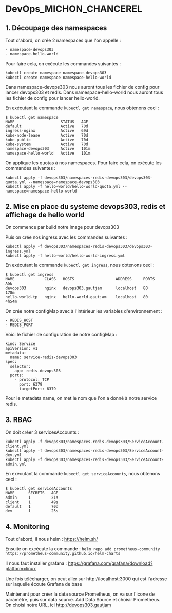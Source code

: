# DevOps_MICHON_CHANCEREL

## 1. Découpage des namespaces

Tout d'abord, on crée 2 namespaces que l'on appelle :

    - namespace-devops303
    - namespace-hello-world

Pour faire cela, on exécute les commandes suivantes : 

`kubectl create namespace namespace-devops303`<br>
`kubectl create namespace namespace-hello-world`

Dans namespace-devops303 nous auront tous les fichier de config pour lancer devops303 et redis.
Dans namespace-hello-world nous auront tous les fichier de config pour lancer hello-world.

En exécutant la commande `kubectl get namespace`, nous obtenons ceci :

```
$ kubectl get namespace
NAME                    STATUS   AGE
default                 Active   70d
ingress-nginx           Active   69d
kube-node-lease         Active   70d
kube-public             Active   70d
kube-system             Active   70d
namespace-devops303     Active   101m
namespace-hello-world   Active   101m
```

On applique les quotas à nos namespaces.
Pour faire cela, on exécute les commandes suivantes : 

`kubectl apply -f devops303/namespaces-redis-devops303/devops303-quota.yml --namespace=namespace-devops303`<br>
`kubectl apply -f hello-world/hello-world-quota.yml --namespace=namespace-hello-world`

## 2. Mise en place du systeme devops303, redis et affichage de hello world

On commence par build notre image pour devops303

Puis on crée nos ingress avec les commandes suivantes :

`kubectl apply -f devops303/namespaces-redis-devops303/devops303-ingress.yml`<br>
`kubectl apply -f hello-world/hello-world-ingress.yml`

En exécutant la commande `kubectl get ingress`, nous obtenons ceci :
```
$ kubectl get ingress
NAME             CLASS   HOSTS                  ADDRESS     PORTS   AGE
devops303        nginx   devops303.gautjam      localhost   80      178m
hello-world-tp   nginx   hello-world.gautjam    localhost   80      4h54m
```

On crée notre configMap avec à l'intérieur les variables d'environnement : 

    - REDIS_HOST
    - REDIS_PORT

Voici le fichier de configuration de notre configMap :
```
kind: Service
apiVersion: v1
metadata:
  name: service-redis-devops303
spec: 
  selector:
    app: redis-devops303
  ports:
    - protocol: TCP
      port: 6379 
      targetPort: 6379
```

Pour le metadata name, on met le nom que l'on a donné à notre service redis.


## 3. RBAC

On doit créer 3 servicesAccounts : 

`kubectl apply -f devops303/namespaces-redis-devops303/ServiceAccount-client.yml`<br>
`kubectl apply -f devops303/namespaces-redis-devops303/ServiceAccount-dev.yml`<br>
`kubectl apply -f devops303/namespaces-redis-devops303/ServiceAccount-admin.yml`

En exécutant la commande `kubectl get serviceAccounts`, nous obtenons ceci :

```
$ kubectl get serviceAccounts
NAME      SECRETS   AGE
admin     1         21s
client    1         49s
default   1         70d
dev       1         25s
```

## 4. Monitoring

Tout d'abord, il nous helm : https://helm.sh/

Ensuite on excécute la commande :
`helm repo add prometheus-community https://prometheus-community.github.io/helm-charts`

Il nous faut installer grafana : https://grafana.com/grafana/download?platform=linux

Une fois télécharger, on peut aller sur http://localhost:3000 qui est l'adresse sur laquelle écoute Grafana de base

Maintenant pour créer la data source Prometheus, on va sur l'icone de paramètre, puis sur data source.
Add Data Source et choisir Prometheus.
On choisi notre URL, ici http://devops303.gautjam